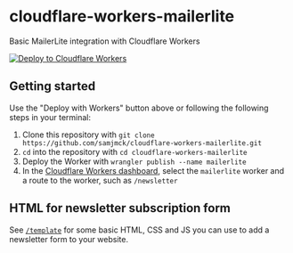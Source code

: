 # cloudflare-workers-mailerlite

Basic MailerLite integration with Cloudflare Workers

[![Deploy to Cloudflare Workers](https://deploy.workers.cloudflare.com/button)](https://deploy.workers.cloudflare.com/?url=https://github.com/samjmck/cloudflare-workers-mailerlite)

## Getting started

Use the "Deploy with Workers" button above or following the following steps in your terminal:

1. Clone this repository with `git clone https://github.com/samjmck/cloudflare-workers-mailerlite.git`
2. `cd` into the repository with `cd cloudflare-workers-mailerlite`
3. Deploy the Worker with `wrangler publish --name mailerlite`
4. In the [Cloudflare Workers dashboard](https://cloudflare.com/dashboard), select the `mailerlite` worker and a route to the worker, such as `/newsletter`  

## HTML for newsletter subscription form

See [`/template`](/template) for some basic HTML, CSS and JS you can use to add a newsletter form to your website.
